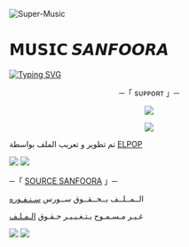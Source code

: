 ![Super-Music](https://graph.org/file/7b891961df8d32685d922.jpg)
# 𝗠𝗨𝗦𝗜𝗖 𝙎𝘼𝙉𝙁𝙊𝙊𝙍𝘼

[![Typing SVG](https://readme-typing-svg.herokuapp.com/?lines=WELCOME+TO+MUSIC-SANFOORA+AN+ADVANCE+BOT)](https://github.com/FM8Y/Super-Music)

<p align="center">
    ─「 sᴜᴩᴩᴏʀᴛ 」─
</p>

</h3>
<p align="center">
<a href="https://telegram.me/Music_POP9"><img src="https://img.shields.io/badge/-Support%20Group-blue.svg?style=for-the-badge&logo=Telegram"></a>
</p>
<p align="center">
<a href="https://telegram.me/Music_POP9"><img src="https://img.shields.io/badge/-Support%20Channel-blue.svg?style=for-the-badge&logo=Telegram"></a>
</p>

تم تطوير و تعريب الملف بواسطة [ELPOP](https://t.me/P_O28)

<img src="https://user-images.githubusercontent.com/73097560/115834477-dbab4500-a447-11eb-908a-139a6edaec5c.gif"> <img src="https://user-images.githubusercontent.com/73097560/115834477-dbab4500-a447-11eb-908a-139a6edaec5c.gif">




─「 [SOURCE SANFOORA](https://t.me/Music_POP9) 」─ 


  الــمــلــف بــحــقــوق ســورس [سـنـفـوره](https://t.me/Music_POP9)

غـيـر مـسـمـوح بـتـغـيـيـر حـقـوق [الـمـلـف](https://t.me/Music_POP9)


<img src="https://user-images.githubusercontent.com/73097560/115834477-dbab4500-a447-11eb-908a-139a6edaec5c.gif"> <img src="https://user-images.githubusercontent.com/73097560/115834477-dbab4500-a447-11eb-908a-139a6edaec5c.gif">

